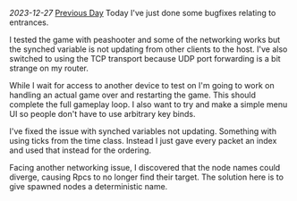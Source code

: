 *2023-12-27*
[Previous Day](Daily%20Notes/Day%2018-5)
Today I've just done some bugfixes relating to entrances.

I tested the game with peashooter and some of the networking works but the synched variable is not updating from other clients to the host. I've also switched to using the TCP transport because UDP port forwarding is a bit strange on my router.

While I wait for access to another device to test on I'm going to work on handling an actual game over and restarting the game. This should complete the full gameplay loop. I also want to try and make a simple menu UI so people don't have to use arbitrary key binds.

I've fixed the issue with synched variables not updating. Something with using ticks from the time class. Instead I just gave every packet an index and used that instead for the ordering.

Facing another networking issue, I discovered that the node names could diverge, causing Rpcs to no longer find their target. The solution here is to give spawned nodes a deterministic name.